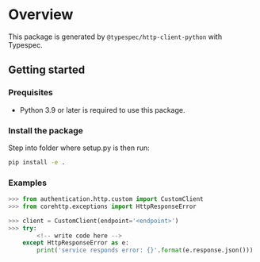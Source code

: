 # Overview

This package is generated by `@typespec/http-client-python` with Typespec.

## Getting started

### Prequisites

- Python 3.9 or later is required to use this package.

### Install the package

Step into folder where setup.py is then run:

```bash
pip install -e .
```

### Examples

```python
>>> from authentication.http.custom import CustomClient
>>> from corehttp.exceptions import HttpResponseError

>>> client = CustomClient(endpoint='<endpoint>')
>>> try:
        <!-- write code here -->
    except HttpResponseError as e:
        print('service responds error: {}'.format(e.response.json()))
```
